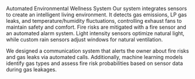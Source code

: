 Automated Environmental Wellness System
Our system integrates sensors to create an intelligent living environment. It detects gas emissions, LP gas leaks, and temperature/humidity fluctuations, controlling exhaust fans to maintain safety and comfort. Fire risks are mitigated with a fire sensor and an automated alarm system. Light intensity sensors optimize natural light, while custom rain sensors adjust windows for natural ventilation.

We designed a communication system that alerts the owner about fire risks and gas leaks via automated calls. Additionally, machine learning models identify gas types and assess fire risk probabilities based on sensor data during gas leakages.
